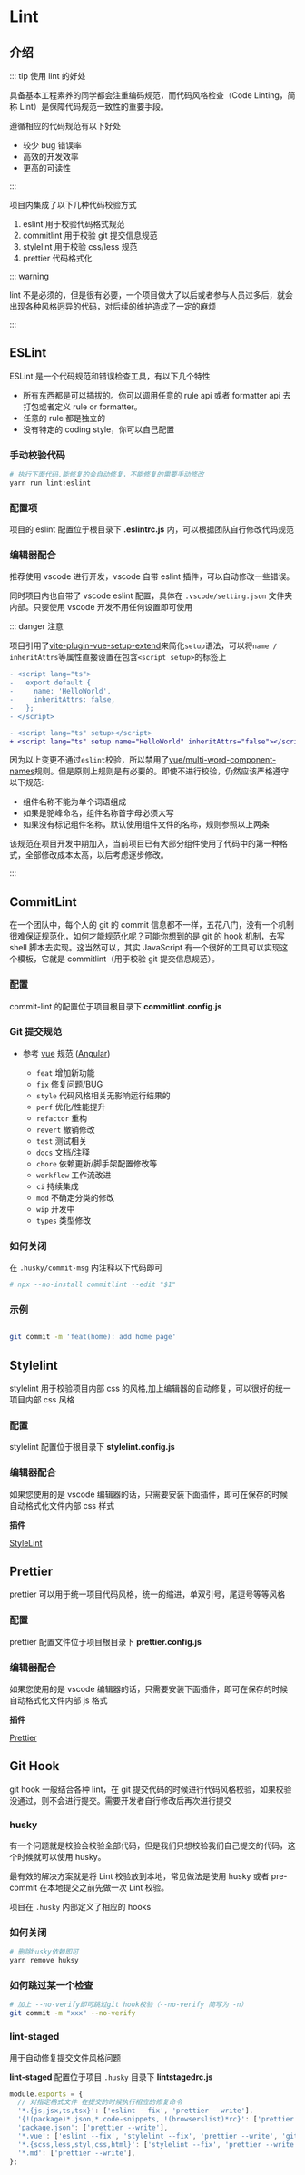 # Lint

## 介绍

::: tip 使用 lint 的好处

具备基本工程素养的同学都会注重编码规范，而代码风格检查（Code Linting，简称 Lint）是保障代码规范一致性的重要手段。

遵循相应的代码规范有以下好处

- 较少 bug 错误率
- 高效的开发效率
- 更高的可读性

:::

项目内集成了以下几种代码校验方式

1. eslint 用于校验代码格式规范
2. commitlint 用于校验 git 提交信息规范
3. stylelint 用于校验 css/less 规范
4. prettier 代码格式化

::: warning

lint 不是必须的，但是很有必要，一个项目做大了以后或者参与人员过多后，就会出现各种风格迥异的代码，对后续的维护造成了一定的麻烦

:::

## ESLint

ESLint 是一个代码规范和错误检查工具，有以下几个特性

- 所有东西都是可以插拔的。你可以调用任意的 rule api 或者 formatter api 去打包或者定义 rule or formatter。
- 任意的 rule 都是独立的
- 没有特定的 coding style，你可以自己配置

### 手动校验代码

```bash
# 执行下面代码.能修复的会自动修复，不能修复的需要手动修改
yarn run lint:eslint
```

### 配置项

项目的 eslint 配置位于根目录下 **.eslintrc.js** 内，可以根据团队自行修改代码规范

### 编辑器配合

推荐使用 vscode 进行开发，vscode 自带 eslint 插件，可以自动修改一些错误。

同时项目内也自带了 vscode eslint 配置，具体在 `.vscode/setting.json` 文件夹内部。只要使用 vscode 开发不用任何设置即可使用

::: danger 注意

项目引用了[vite-plugin-vue-setup-extend](https://github.com/chenxch/vite-plugin-vue-setup-extend-plus)来简化`setup`语法，可以将`name / inheritAttrs`等属性直接设置在包含`<script setup>`的标签上

```diff
- <script lang="ts">
-   export default {
-     name: 'HelloWorld',
-     inheritAttrs: false,
-   };
- </script>

- <script lang="ts" setup></script>
+ <script lang="ts" setup name="HelloWorld" inheritAttrs="false"></script>
```

因为以上变更不通过`eslint`校验，所以禁用了[vue/multi-word-component-names](https://eslint.vuejs.org/rules/multi-word-component-names.html)规则。但是原则上规则是有必要的。即使不进行校验，仍然应该严格遵守以下规范:

- 组件名称不能为单个词语组成
- 如果是驼峰命名，组件名称首字母必须大写
- 如果没有标记组件名称，默认使用组件文件的名称，规则参照以上两条

该规范在项目开发中期加入，当前项目已有大部分组件使用了代码中的第一种格式，全部修改成本太高，以后考虑逐步修改。

:::

## CommitLint

在一个团队中，每个人的 git 的 commit 信息都不一样，五花八门，没有一个机制很难保证规范化，如何才能规范化呢？可能你想到的是 git 的 hook 机制，去写 shell 脚本去实现。这当然可以，其实 JavaScript 有一个很好的工具可以实现这个模板，它就是 commitlint（用于校验 git 提交信息规范）。

### 配置

commit-lint 的配置位于项目根目录下 **commitlint.config.js**

### Git 提交规范

- 参考 [vue](https://github.com/vuejs/vue/blob/dev/.github/COMMIT_CONVENTION.md) 规范 ([Angular](https://github.com/conventional-changelog/conventional-changelog/tree/master/packages/conventional-changelog-angular))

  - `feat` 增加新功能
  - `fix` 修复问题/BUG
  - `style` 代码风格相关无影响运行结果的
  - `perf` 优化/性能提升
  - `refactor` 重构
  - `revert` 撤销修改
  - `test` 测试相关
  - `docs` 文档/注释
  - `chore` 依赖更新/脚手架配置修改等
  - `workflow` 工作流改进
  - `ci` 持续集成
  - `mod` 不确定分类的修改
  - `wip` 开发中
  - `types` 类型修改

### 如何关闭

在 `.husky/commit-msg` 内注释以下代码即可

```bash
# npx --no-install commitlint --edit "$1"
```

### 示例

```bash

git commit -m 'feat(home): add home page'

```

## Stylelint

stylelint 用于校验项目内部 css 的风格,加上编辑器的自动修复，可以很好的统一项目内部 css 风格

### 配置

stylelint 配置位于根目录下 **stylelint.config.js**

### 编辑器配合

如果您使用的是 vscode 编辑器的话，只需要安装下面插件，即可在保存的时候自动格式化文件内部 css 样式

**插件**

[StyleLint](https://marketplace.visualstudio.com/items?itemName=stylelint.vscode-stylelint)

## Prettier

prettier 可以用于统一项目代码风格，统一的缩进，单双引号，尾逗号等等风格

### 配置

prettier 配置文件位于项目根目录下 **prettier.config.js**

### 编辑器配合

如果您使用的是 vscode 编辑器的话，只需要安装下面插件，即可在保存的时候自动格式化文件内部 js 格式

**插件**

[Prettier](https://marketplace.visualstudio.com/items?itemName=esbenp.prettier-vscode)

## Git Hook

git hook 一般结合各种 lint，在 git 提交代码的时候进行代码风格校验，如果校验没通过，则不会进行提交。需要开发者自行修改后再次进行提交

### husky

有一个问题就是校验会校验全部代码，但是我们只想校验我们自己提交的代码，这个时候就可以使用 husky。

最有效的解决方案就是将 Lint 校验放到本地，常见做法是使用 husky 或者 pre-commit 在本地提交之前先做一次 Lint 校验。

项目在 `.husky` 内部定义了相应的 hooks

### 如何关闭

```bash
# 删除husky依赖即可
yarn remove huksy

```

### 如何跳过某一个检查

```bash
# 加上 --no-verify即可跳过git hook校验（--no-verify 简写为 -n）
git commit -m "xxx" --no-verify
```

### lint-staged

用于自动修复提交文件风格问题

**lint-staged** 配置位于项目 `.husky` 目录下 **lintstagedrc.js**

```js
module.exports = {
  // 对指定格式文件 在提交的时候执行相应的修复命令
  '*.{js,jsx,ts,tsx}': ['eslint --fix', 'prettier --write'],
  '{!(package)*.json,*.code-snippets,.!(browserslist)*rc}': ['prettier --write--parser json'],
  'package.json': ['prettier --write'],
  '*.vue': ['eslint --fix', 'stylelint --fix', 'prettier --write', 'git add .'],
  '*.{scss,less,styl,css,html}': ['stylelint --fix', 'prettier --write', 'git add .'],
  '*.md': ['prettier --write'],
};
```
